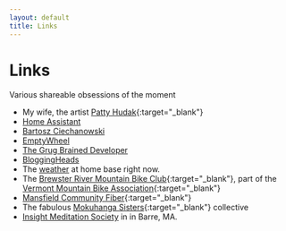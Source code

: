 ```yaml
---
layout: default
title: Links
---
```


# Links
Various shareable obsessions of the moment
- My wife, the artist [Patty Hudak](https://www.pattyhudak.com/){:target="_blank"} 
- [Home Assistant](https://www.home-assistant.io/)
- [Bartosz Ciechanowski](https://ciechanow.ski/)
- [EmptyWheel](https://www.emptywheel.net/)
- [The Grug Brained Developer](https://grugbrain.dev/)
- [BloggingHeads](https://bloggingheads.tv/)
- The [weather](https://ambientweather.net/dashboard/4b9c2c78eff14be3e50adcc429ae4624/tiles) at home base right now.
- The [Brewster River Mountain Bike Club](http://brmbc.org/){:target="_blank"}, part of the [Vermont Mountain Bike Association](https://vmba.org/){:target="_blank"}
- [Mansfield Community Fiber](https://mcfibervt.com/){:target="_blank"}
- The fabulous [Mokuhanga Sisters](https://mokuhangasisters.com){:target="_blank"} collective
- [Insight Meditation Society](https://www.dharma.org/) in in Barre, MA.
